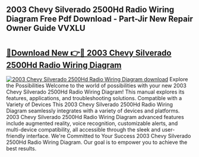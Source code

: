 ## 2003 Chevy Silverado 2500Hd Radio Wiring Diagram Free Pdf Download - Part-Jir New Repair Owner Guide VVXLU

# <h2><a href="http://dfsy28.blite.top/?on=2003+Chevy+Silverado+2500Hd+Radio+Wiring+Diagram">🔗Download New 👉🔴 2003 Chevy Silverado 2500Hd Radio Wiring Diagram</a></h2>

[![2003 Chevy Silverado 2500Hd Radio Wiring Diagram download](https://i.imgur.com/lujVjoI.png)](http://dfsy28.blite.top/?on=2003+Chevy+Silverado+2500Hd+Radio+Wiring+Diagram)
Explore the Possibilities Welcome to the world of possibilities with your new 2003 Chevy Silverado 2500Hd Radio Wiring Diagram! This manual explores its features, applications, and troubleshooting solutions. Compatible with a Variety of Devices This 2003 Chevy Silverado 2500Hd Radio Wiring Diagram seamlessly integrates with a variety of devices and platforms. 2003 Chevy Silverado 2500Hd Radio Wiring Diagram advanced features include augmented reality, voice recognition, customizable alerts, and multi-device compatibility, all accessible through the sleek and user-friendly interface. We're Committed to Your Success 2003 Chevy Silverado 2500Hd Radio Wiring Diagram. Our goal is to empower you to achieve the best results.
